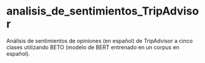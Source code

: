 # analisis_de_sentimientos_TripAdvisor
Análisis de sentimientos de opiniones (en español) de TripAdvisor a cinco clases utilizando BETO (modelo de BERT entrenado en un corpus en español).
